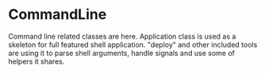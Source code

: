 CommandLine
===========

Command line related classes are here.
Application class is used as a skeleton for full featured shell application.
"deploy" and other included tools are using it to parse shell arguments, handle signals and use some of helpers it shares.